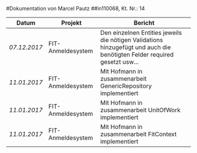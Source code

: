 #Dokumentation von Marcel Pautz
##in110068, Kt. Nr.: 14


| Datum | Projekt | Bericht |
|---|---|---|
|*07.12.2017*|FIT-Anmeldesystem|Den einzelnen Entities jeweils die nötigen Validations hinzugefügt und auch die benötigten Felder required gesetzt usw...|
|*11.01.2017*|FIT-Anmeldesystem|Mit Hofmann in zusammenarbeit GenericRepository implementiert|
|*11.01.2017*|FIT-Anmeldesystem|Mit Hofmann in zusammenarbeit UnitOfWork implementiert|
|*11.01.2017*|FIT-Anmeldesystem|Mit Hofmann in zusammenarbeit FitContext implementiert|
